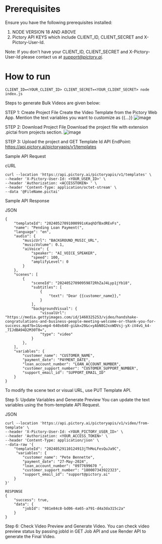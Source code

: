 # Prerequisites
Ensure you have the following prerequisites installed:

1. NODE VERSION 18 AND ABOVE
3. Pictory API KEYS which include CLIENT_ID, CLIENT_SECRET and X-Pictory-User-Id.    

Note: If you don't have your CLIENT_ID, CLIENT_SECRET and X-Pictory-User-Id please contact us at *support@pictory.ai*.

# How to run
```
CLIENT_ID=<YOUR_CLIENT_ID> CLIENT_SECRET=<YOUR_CLIENT_SECRET> node index.js
```

Steps to generate Bulk Videos are given below:

STEP 1: Create Project File
Create the Video Template from the Pictory Web App. Mention the text variables you want to customize as {{...}}
![image](https://github.com/pictoryai/api-examples-node/assets/154496499/d82c2164-723f-4173-a248-c91449137240)



STEP 2: Download Project File
Download the project file with extension .pictai from projects section.
![image](https://github.com/pictoryai/api-examples-node/assets/154496499/f5319cea-b982-46c4-89a8-614ee24e3188)




STEP 3: Upload the project and GET Template Id
API EndPoint: https://api.pictory.ai/pictoryapis/v1/templates

Sample API Request

cURL
```
curl --location 'https://api.pictory.ai/pictoryapis/v1/templates' \
--header 'X-Pictory-User-Id: <YOUR_USER_ID>' \
--header 'Authorization: <ACCESSTOKEN> ' \
--header 'Content-Type: application/octet-stream' \
--data '@FileName.pictai'
```
Sample API Response

JSON
```
{
    "templateId": "20240527091000991sKaqhDfBxdREvFs",
    "name": "Pending Loan Payment(",
    "language": "en",
    "audio": {
        "musicUrl": "BACKGROUND_MUSIC_URL",
        "musicVolume": 0.1,
        "aiVoice": {
            "speaker": "AI_VOICE_SPEAKER",
            "speed": 100,
            "amplifyLevel": 0
        }
    },
    "scenes": [
        {
            "sceneId": "20240527090959872RhZaJ4Lyp1jYb18",
            "subtitles": [
                {
                    "text": "Dear {{customer_name}},"
                }
            ],
            "backgroundVisual": {
                "visualUrl": "https://media.gettyimages.com/id/1460325253/video/handshake-congratulations-and-business-people-meeting-welcome-or-thank-you-for-success.mp4?b=1&s=mp4-640x640-gi&k=20&c=yAbN8GJxxWDVsj-yX-iV4vG_k4-_7IJdBA94D2M30T0=",
                "type": "video"
            }
        },
    ],
    "variables": {
        "customer_name": "CUSTOMER_NAME",
        "payment_date": "PAYMENT_DATE",
        "loan_account_number": "LOAN_ACCOUNT_NUMBER",
        "customer_support_number": "CUSTOMER_SUPPORT_NUMBER",
        "support_email_id": "SUPPORT_EMAIL_ID"
    }
}
```
To modify the scene text or visual URL, use PUT Template API.


Step 5: Update Variables and Generate Preview
You can update the text variables using the from-template API Request.

JSON
```
curl --location 'https://api.pictory.ai/pictoryapis/v1/video/from-template' \
--header 'X-Pictory-User-Id: <YOUR_PICTORY_USER_ID>' \
--header 'Authorization: <YOUR_ACCESS_TOKEN>' \
--header 'Content-Type: application/json' \
--data-raw '{
    "templateId": "20240529110124913jThMoLFesQuJa9C",
     "variables": {
        "customer_name": "Pete Bennette",
        "payment_date": "27-May-2024",
        "loan_account_number": "0977699670 ",
        "customer_support_number": "180007343922323",
        "support_email_id": "support@pictory.ai"
    }
}'
```
```
RESPONSE
{
    "success": true,
    "data": {
        "jobId": "981e84c8-bd06-4a65-a791-d4a3da315c2a"
    }
}
```
Step 6: Check Video Preview and Generate Video.
You can check video preview status by passing jobId in GET Job API and use Render API to generate the Final Video.

